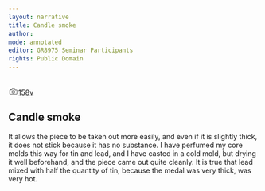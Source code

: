 ```yaml
---
layout: narrative
title: Candle smoke
author:
mode: annotated
editor: GR8975 Seminar Participants
rights: Public Domain
---
```


 <br/><a href=""><img src="../assets/photo-icon.png" alt="folio images" style="display:inline-block; margin-bottom:-3px;">158v</a><br/> 
## Candle smoke

 
It allows the piece to be taken out more easily, and even if it is slightly thick, it does not stick because it has no substance. I have perfumed my core molds this way for tin and lead, and I have casted in a cold mold, but drying it well beforehand, and the piece came out quite cleanly. It is true that lead mixed with half the quantity of tin, because the medal was very thick, was very hot.
 